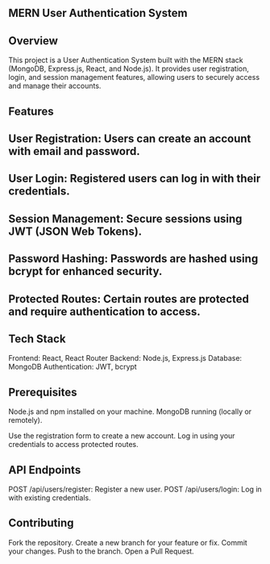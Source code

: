 ## MERN User Authentication System
## Overview
This project is a User Authentication System built with the MERN stack (MongoDB, Express.js, React, and Node.js). It provides user registration, login, and session management features, allowing users to securely access and manage their accounts.

## Features

## User Registration: Users can create an account with email and password.
## User Login: Registered users can log in with their credentials.
## Session Management: Secure sessions using JWT (JSON Web Tokens).
## Password Hashing: Passwords are hashed using bcrypt for enhanced security.
## Protected Routes: Certain routes are protected and require authentication to access.

## Tech Stack

Frontend: React, React Router
Backend: Node.js, Express.js
Database: MongoDB
Authentication: JWT, bcrypt

## Prerequisites
Node.js and npm installed on your machine.
MongoDB running (locally or remotely).

Use the registration form to create a new account.
Log in using your credentials to access protected routes.

## API Endpoints
POST /api/users/register: Register a new user.
POST /api/users/login: Log in with existing credentials.

## Contributing
Fork the repository.
Create a new branch for your feature or fix.
Commit your changes.
Push to the branch.
Open a Pull Request.
